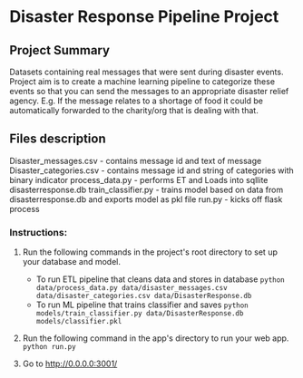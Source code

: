 # Disaster Response Pipeline Project

## Project Summary
Datasets containing real messages that were sent during disaster events. 
Project aim is to create a machine learning pipeline to categorize these events so that you can send the messages to an appropriate disaster relief agency. E.g. If the message relates to a shortage of food it could be automatically forwarded to the charity/org that is dealing with that.

## Files description
Disaster_messages.csv - contains message id and text of message
Disaster_categories.csv - contains message id and string of categories with binary indicator
process_data.py - performs ET and Loads into sqllite disasterresponse.db
train_classifier.py - trains model based on data from disasterresponse.db and exports model as pkl file
run.py - kicks off flask process

### Instructions:
1. Run the following commands in the project's root directory to set up your database and model.

    - To run ETL pipeline that cleans data and stores in database
        `python data/process_data.py data/disaster_messages.csv data/disaster_categories.csv data/DisasterResponse.db`
    - To run ML pipeline that trains classifier and saves
        `python models/train_classifier.py data/DisasterResponse.db models/classifier.pkl`

2. Run the following command in the app's directory to run your web app.
    `python run.py`

3. Go to http://0.0.0.0:3001/
